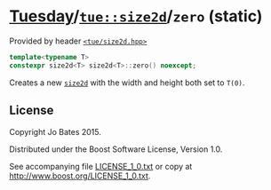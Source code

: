 [Tuesday](../../../README.md)/[`tue::size2d`](../../headers/size2d.md)/`zero` (static)
======================================================================================
Provided by header [`<tue/size2d.hpp>`](../../headers/size2d.md)

```c++
template<typename T>
constexpr size2d<T> size2d<T>::zero() noexcept;
```

Creates a new [`size2d`](../../headers/size2d.md) with the width and height both
set to `T(0)`.

License
-------
Copyright Jo Bates 2015.

Distributed under the Boost Software License, Version 1.0.

See accompanying file [LICENSE_1_0.txt](../../../LICENSE_1_0.txt) or copy at
http://www.boost.org/LICENSE_1_0.txt.
